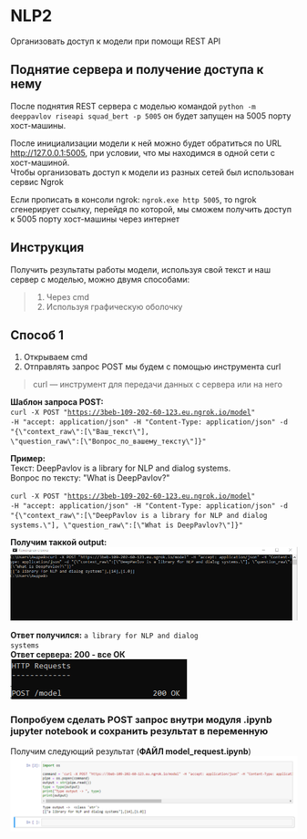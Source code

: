 # NLP2
Организовать доступ к модели при помощи REST API    

## Поднятие сервера и получение доступа к нему
После поднятия REST сервера с моделью командой <code>python -m deeppavlov riseapi squad_bert -p 5005</code> он будет запущен на 5005 порту хост-машины.

После инициализации модели к ней можно будет обратиться по URL http://127.0.0.1:5005, при условии, что мы находимся в одной сети с хост-машиной.  
Чтобы организовать доступ к модели из разных сетей был использован сервис Ngrok

Если прописать в консоли ngrok:  <code>ngrok.exe http 5005</code>, то ngrok сгенерирует ссылку, перейдя по которой, мы сможем получить доступ к 5005 порту хост-машины через интернет  

## Инструкция
Получить результаты работы модели, используя свой текст и наш сервер с моделью, можно двумя способами:
> 1) Через cmd 
> 2) Используя графическую оболочку   

## Способ 1  
1) Открываем cmd  
2) Отправлять запрос POST мы будем с помощью инструмента curl  
>curl — инструмент для передачи данных с сервера или на него  

**Шаблон запроса POST:**   
<code>curl -X POST "https://3beb-109-202-60-123.eu.ngrok.io/model" -H "accept: application/json" -H "Content-Type: application/json" 
-d "{\\"context_raw\\":[\\"Ваш_текст\\"], \\"question_raw\\":[\\"Вопрос_по_вашему_тексту\\"]}"</code> 
  
 **Пример:**  
Текст: DeepPavlov is a library for NLP and dialog systems.  
Вопрос по тексту: "What is DeepPavlov?"  
  
<code>curl -X POST "https://3beb-109-202-60-123.eu.ngrok.io/model" -H "accept: application/json" -H "Content-Type: application/json" -d "{\\"context_raw\\":[\\"DeepPavlov is a library for NLP and dialog systems.\\"], \\"question_raw\\":[\\"What is DeepPavlov?\\"]}"</code>  
  
**Получим таккой output:**  
![image info](https://github.com/MyasnikovAndrey/deeppavlov-task2/blob/main/pictures/output.png) 
  
**Ответ получился:** <code>a library for NLP and dialog systems</code>  
**Ответ сервера: 200 - все ОК**  
![image info](https://github.com/MyasnikovAndrey/deeppavlov-task2/blob/main/pictures/server_req.png)  

### Попробуем сделать POST запрос внутри модуля .ipynb jupyter notebook и сохранить результат в переменную  
Получим следующий результат (**ФАЙЛ model_request.ipynb**)  
![image info](https://github.com/MyasnikovAndrey/deeppavlov-task2/blob/main/pictures/jupyter2.png)
